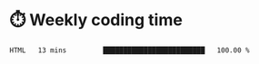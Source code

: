 
# :stopwatch: Weekly coding time 
<!--START_SECTION:waka-->
```text
HTML   13 mins         █████████████████████████   100.00 % 
```
<!--END_SECTION:waka-->


<!-- <p> <img src="https://github-readme-stats.vercel.app/api?username=cozgerest&show_icons=true&hide_border=false" />  </p> -->

